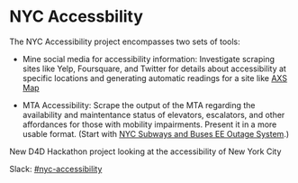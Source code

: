 # NYC Accessbility 

The NYC Accessibility project encompasses two sets of tools:

* Mine social media for accessibility information: Investigate scraping sites like Yelp, Foursquare, and Twitter for details about accessibility at specific locations and generating automatic readings for a site like [AXS Map](http://www.axsmap.com/)

* MTA Accessibility: Scrape the output of the MTA regarding the availability and maintentance status of elevators, escalators, and other affordances for those with mobility impairments. Present it in a more usable format. (Start with [NYC Subways and Buses EE Outage System](http://advisory.mtanyct.info/EEoutage/).)

New D4D Hackathon project looking at the accessibility of New York City

Slack: [#nyc-accessibility](https://datafordemocracy.slack.com/messages/nyc-accessibility/)